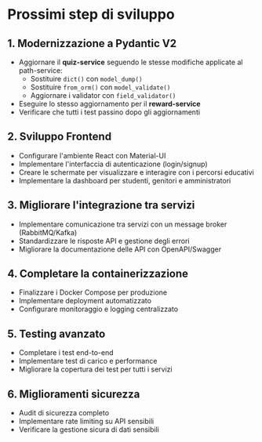 # Prossimi step di sviluppo

## 1. Modernizzazione a Pydantic V2
- Aggiornare il **quiz-service** seguendo le stesse modifiche applicate al path-service:
  - Sostituire `dict()` con `model_dump()`
  - Sostituire `from_orm()` con `model_validate()`
  - Aggiornare i validator con `field_validator()`
- Eseguire lo stesso aggiornamento per il **reward-service**
- Verificare che tutti i test passino dopo gli aggiornamenti

## 2. Sviluppo Frontend
- Configurare l'ambiente React con Material-UI
- Implementare l'interfaccia di autenticazione (login/signup)
- Creare le schermate per visualizzare e interagire con i percorsi educativi
- Implementare la dashboard per studenti, genitori e amministratori

## 3. Migliorare l'integrazione tra servizi
- Implementare comunicazione tra servizi con un message broker (RabbitMQ/Kafka)
- Standardizzare le risposte API e gestione degli errori
- Migliorare la documentazione delle API con OpenAPI/Swagger

## 4. Completare la containerizzazione
- Finalizzare i Docker Compose per produzione
- Implementare deployment automatizzato
- Configurare monitoraggio e logging centralizzato

## 5. Testing avanzato
- Completare i test end-to-end
- Implementare test di carico e performance
- Migliorare la copertura dei test per tutti i servizi

## 6. Miglioramenti sicurezza
- Audit di sicurezza completo
- Implementare rate limiting su API sensibili
- Verificare la gestione sicura di dati sensibili
